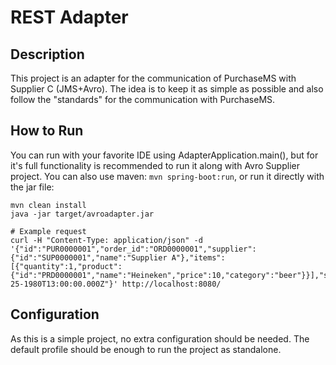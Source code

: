 # REST Adapter

## Description

This project is an adapter for the communication of PurchaseMS with Supplier C (JMS+Avro). The idea is to keep it as simple as possible and also follow the "standards" for the communication with PurchaseMS.

## How to Run

You can run with your favorite IDE using AdapterApplication.main(), but for it's full functionality is recommended to run it along with Avro Supplier project. You can also use maven: `mvn spring-boot:run`, or run it directly with the jar file:


```
mvn clean install
java -jar target/avroadapter.jar

# Example request
curl -H "Content-Type: application/json" -d '{"id":"PUR0000001","order_id":"ORD0000001","supplier":{"id":"SUP0000001","name":"Supplier A"},"items":[{"quantity":1,"product":{"id":"PRD0000001","name":"Heineken","price":10,"category":"beer"}}],"status":"processing","datetime":"12-25-1980T13:00:00.000Z"}' http://localhost:8080/
```

## Configuration

As this is a simple project, no extra configuration should be needed. The default profile should be enough to run the project as standalone.
